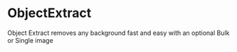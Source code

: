# ObjectExtract
Object Extract removes any background fast and easy with an optional Bulk or Single image
